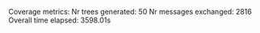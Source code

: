 Coverage metrics:
Nr trees generated: 50
Nr messages exchanged: 2816
Overall time elapsed: 3598.01s
